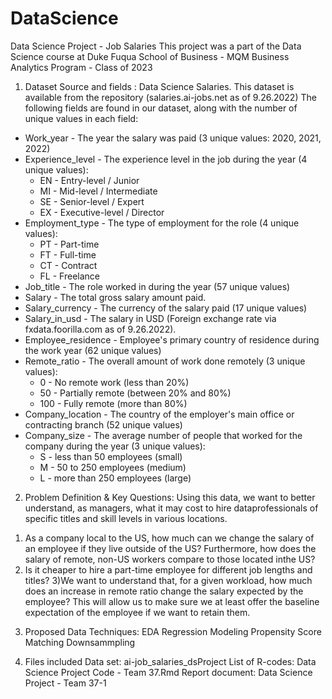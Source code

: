 # DataScience
Data Science Project - Job Salaries
This project was a part of the Data Science course at Duke Fuqua School of Business - MQM Business Analytics Program - Class of 2023

1. Dataset Source and fields :
Data Science Salaries. This dataset is available from the repository (salaries.ai-jobs.net as of 9.26.2022)
The following fields are found in our dataset, along with the number of unique values in each field:
+  Work_year - The year the salary was paid (3 unique values: 2020, 2021, 2022)
+  Experience_level - The experience level in the job during the year (4 unique values):
    +  EN - Entry-level / Junior
    +  MI - Mid-level / Intermediate
    +  SE - Senior-level / Expert
    +  EX - Executive-level / Director
+  Employment_type - The type of employment for the role (4 unique values):
    +  PT - Part-time
    +  FT - Full-time
    +  CT - Contract
    +  FL - Freelance
+  Job_title - The role worked in during the year (57 unique values)
+  Salary - The total gross salary amount paid.
+  Salary_currency - The currency of the salary paid (17 unique values)
+  Salary_in_usd - The salary in USD (Foreign exchange rate via fxdata.foorilla.com as of 9.26.2022).
+  Employee_residence - Employee's primary country of residence during the work year (62 unique
values)
+  Remote_ratio - The overall amount of work done remotely (3 unique values):
    +  0 - No remote work (less than 20%)
    +  50 - Partially remote (between 20% and 80%)
    +  100 - Fully remote (more than 80%)
+  Company_location - The country of the employer's main office or contracting branch (52 unique
values)
+  Company_size - The average number of people that worked for the company during the year (3
unique values):
    +  S - less than 50 employees (small)
    +  M - 50 to 250 employees (medium)
    +  L - more than 250 employees (large)

2. Problem Definition & Key Questions:
Using this data, we want to better understand, as managers, what it may cost to hire dataprofessionals of specific titles and skill levels in various locations. 
  1) As a company local to the US, how much can we change the salary of an employee if they live outside of the US? 
  Furthermore, how does the salary of remote, non-US workers compare to those located inthe US?
  2) Is it cheaper to hire a part-time employee for different job lengths and titles?
  3)We want to understand that, for a given workload, how much does an increase in remote ratio change the salary expected by the employee? 
  This will allow us to make sure we at least offer the baseline
expectation of the employee if we want to retain them.

3. Proposed Data Techniques:
EDA
Regression Modeling
Propensity Score Matching
Downsammpling

4. Files included
Data set: ai-job_salaries_dsProject
List of R-codes: Data Science Project Code - Team 37.Rmd
Report document: Data Science Project - Team 37-1

